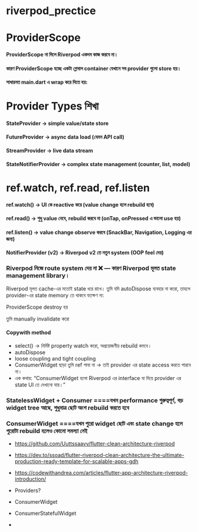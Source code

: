 # riverpod_prectice

# ProviderScope
#### ProviderScope না দিলে Riverpod একদম কাজ করবে না।
#### কারণ ProviderScope হচ্ছে একটা গ্লোবাল container যেখানে সব provider গুলো store হয়।
#### সাধারনত main.dart এ wrap করে দিতে হয়:

# Provider Types শিখা
#### StateProvider → simple value/state store
#### FutureProvider → async data load (যেমন API call)
#### StreamProvider → live data stream
#### StateNotifierProvider → complex state management (counter, list, model)

# ref.watch, ref.read, ref.listen
#### ref.watch() → UI কে reactive করে (value change হলে rebuild হবে)
#### ref.read() → শুধু value নেবে, rebuild করবে না (onTap, onPressed এ ভালো use হয়)
#### ref.listen() → value change observe করবে (SnackBar, Navigation, Logging এর জন্য)
#### NotifierProvider (v2) → Riverpod v2 তে নতুন system (OOP feel দেয়)

### Riverpod নিজে route system দেয় না ❌ — কারণ Riverpod মূলত state management library।

Riverpod মূলত cache-এর মতোই state ধরে রাখে।
তুমি যদি autoDispose ব্যবহার না করো, তাহলে provider-এর state memory তে থাকবে যতক্ষণ না:

ProviderScope destroy হয়

তুমি manually invalidate করো

#### Copywith method
* select() → নির্দিষ্ট property watch করো, অপ্রয়োজনীয় rebuild কমবে।
* autoDispose
* loose coupling and tight coupling
* ConsumerWidget ছাড়া তুমি ref পাবা না → তাই provider এর state access করতে পারবে না।
* এক কথায়: “ConsumerWidget হলো Riverpod এর interface যা দিয়ে provider এর state UI তে দেখানো যায়।”
### StatelessWidget + Consumer ====যখন performance গুরুত্বপূর্ণ, বড় widget tree আছে, শুধুমাত্র ছোট অংশ rebuild করতে হবে
### ConsumerWidget             ====যখন পুরো widget ছোট এবং state change হলে পুরোটা rebuild হলেও কোনো সমস্যা নেই
* https://github.com/Uuttssaavv/flutter-clean-architecture-riverpod
* https://dev.to/ssoad/flutter-riverpod-clean-architecture-the-ultimate-production-ready-template-for-scalable-apps-gdh
* https://codewithandrea.com/articles/flutter-app-architecture-riverpod-introduction/

* Providers?
* ConsumerWidget
* ConsumerStatefulWidget

* 
